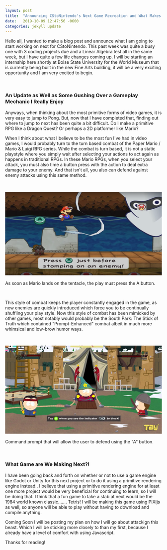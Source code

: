 ```yaml
---
layout: post
title:  "Announcing CStoNintendo's Next Game Recreation and What Makes Games Fun for Me"
date:   2019-10-09 12:47:56 -0600
categories: jekyll update
---
```


Hello all, I wanted to make a blog post and announce what I am going to start working on next for CStoNintendo. This past week was quite a busy one with 3 coding projects due and a Linear Algebra test all in the same week, but I have quite a few life changes coming up. I will be starting an internship here shortly at Boise State University for the World Museum that is currently being built in the new Fine Arts building, it will be a very exciting opportunity and I am very excited to begin.

<br>

### An Update as Well as Some Gushing Over a Gameplay Mechanic I Really Enjoy

Anyways, when thinking about the most primitive forms of video games, it is very easy to jump to Pong. But, now that I have completed that, finding out where to jump to next has been quite a bit difficult. Do I make a primitive RPG like a Dragon Quest? Or perhaps a 2D platformer like Mario? 

When I think about what I believe to be the most fun I've had in video games, I would probably turn to the turn based combat of the Paper Mario / Mario & Luigi RPG series. While the combat is turn based, it is not a static playstyle where you simply wait after selecting your actions to act again as happens in traditional RPGs. In these Mario RPGs, when you select your attack, you must also time a button press with the action to deal extra damage to your enemy. And that isn't all, you also can defend against enemy attacks using this same method.

<br>

![Paper-Mario-Battle](/assets/img/Paper-Mario-Battle.png)

As soon as Mario lands on the tentacle, the play must press the A button.

<br>

This style of combat keeps the player constantly engaged in the game, as new enemies are quickly introduced which force you to be continually shuffling your play style. Now this style of combat has been mimicked by other games, most notably would probably be the South Park: The Stick of Truth which contained "Prompt-Enhanced" combat albeit in much more whimsical and low-brow humor ways.

<br>

![Stick-of-Truth-Battle](/assets/img/sot-gameplay.jpg)

Command prompt that will allow the user to defend using the "A" button.

<br>

### What Game are We Making Next?!

I have been going back and forth on whether or not to use a game engine like Godot or Unity for this next project or to do it using a primitive rendering engine instead.. I believe that using a primitive rendering engine for at least one more project would be very beneficial for continuing to learn, so I will be doing that. I think that a fun game to take a stab at next would be the 1984 world known classic....... Tetris! I will be making this game using PIXIjs as well, so anyone will be able to play without having to download and compile anything.

Coming Soon I will be posting my plan on how I will go about attackign this beast. Which I will be sticking more closely to than my first, because I already have a level of comfort with using Javascript.

Thanks for reading!


